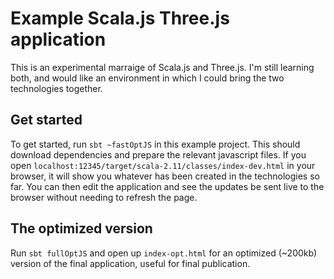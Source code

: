 # Example Scala.js Three.js application 

This is an experimental marraige of Scala.js and Three.js. I'm still learning both, and would like
an environment in which I could bring the two technologies together.

## Get started

To get started, run `sbt ~fastOptJS` in this example project. This should download dependencies and 
prepare the relevant javascript files. If you open `localhost:12345/target/scala-2.11/classes/index-dev.html` 
in your browser, it will show you whatever has been created in the technologies so far. You can then
edit the application and see the updates be sent live to the browser without needing to refresh the page.

## The optimized version

Run `sbt fullOptJS` and open up `index-opt.html` for an optimized (~200kb) version
of the final application, useful for final publication.

